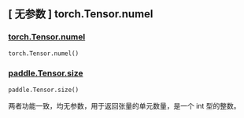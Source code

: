 ## [ 无参数 ] torch.Tensor.numel

### [torch.Tensor.numel](https://pytorch.org/docs/stable/generated/torch.numel.html?highlight=numel#torch.numel)

```python
torch.Tensor.numel()
```

### [paddle.Tensor.size](https://www.paddlepaddle.org.cn/documentation/docs/guides/beginner/tensor_cn.html#tensor-shape)

```python
paddle.Tensor.size()
```

两者功能一致，均无参数，用于返回张量的单元数量，是一个 int 型的整数。
